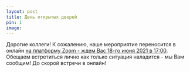 ```yaml
---
layout: post
title: День открытых дверей	
pin: 1
image:
---
```


Дорогие коллеги!
К сожалению, наше мероприятие переносится в онлайн [на платформу Zoom - ждем Вас 18-го июня 2021 в 17:00](https://us02web.zoom.us/j/83242876080?pwd=L1dNRVp5Z25rTCt2eDNFb3JIejNNZz09). Обещаем встретиться лично как только ситуация наладится - мы Вам сообщим!
До скорой встречи в онлайн!	